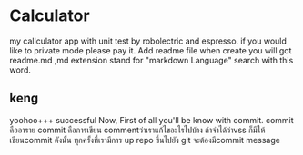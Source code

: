 # Calculator
my callculator app with unit test by robolectric and espresso. if you would like to private mode please pay it. Add readme file when create you will got readme.md  ,md extension stand for "markdown  Language" search with this word.

keng
----
yoohoo+++ successful 
Now, First of all you'll be know with commit.
commit คืออาราย commit คือการเขียน commentว่าเราแก้ไขอะไรไปบ้าง ถ้าจำได้ว่าvss ก็มีให้เขียนcommit
ดังนั้น ทุกครั้งที่เรามีการ up repo ขึ้นไปยัง git จะต้องมีcommit message
